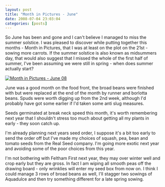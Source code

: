 ```yaml
---
layout: post
title: "Month in Pictures - June"
date: 2008-07-04 23:03:04
categories: [posts]
---
```


So June has been and gone and I can't believe I managed to miss the summer solstice. I was pleased to discover while putting together this months - Month in Pictures, that I was at least on the plot on the 21st - sowing more carrots. If the summer solstice is also known as midsummers day, that would also suggest that I missed the whole of the first half of summer, I've been assuming we were still in spring - when does summer actually start?

[![Month in Pictures - June 08](https://farm4.static.flickr.com/3033/2636768591_dc4d17fb5c.jpg)](https://www.flickr.com/photos/warriorwomen/2636768591/)

June was a good month on the food front, the broad beans were finished with but were replaced at the end of the month by runner and borlotta beans. Spuds were worth digging up from the 2nd week, although I'd probably have got some earlier if I'd taken some anti slug measures.

Seeds germinated at break neck speed this month, it's worth remembering next year that I shouldn't stress too much about getting all my plants in early - they soon catch up.

I'm already planning next years seed order, I suppose it's a bit too early to send the order off but I've made my choices of squash, pea, bean and tomato seeds from the Real Seed company. I'm going more exotic next year and avoiding some of the poor choices from this year.

I'm not bothering with Feltham First next year, they may over winter well and crop early but they are gross. In fact I am wiping all smooth peas off the drawing board - only wrinklies will enter my seed box from now on. I think I could manage 3 rows of broad beans as well, I'll stagger two sowings of Aquadulce and then try something different for a late spring sowing.
